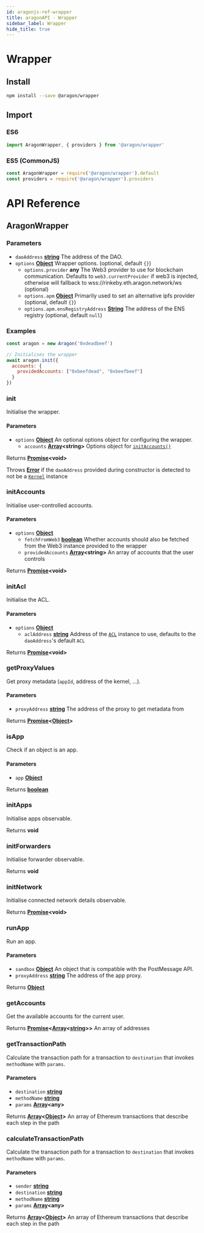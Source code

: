 ```yaml
---
id: aragonjs-ref-wrapper
title: aragonAPI - Wrapper 
sidebar_label: Wrapper
hide_title: true 
---
```

<!-- This file is generated by /website/scripts/sync-aragonjs-docs.js - changes will be overwritten! -->

# Wrapper

## Install

```sh
npm install --save @aragon/wrapper
```

## Import

### ES6

```js
import AragonWrapper, { providers } from '@aragon/wrapper'
```

### ES5 (CommonJS)

```js
const AragonWrapper = require('@aragon/wrapper').default
const providers = require('@aragon/wrapper').providers
```

# API Reference

## AragonWrapper

### **Parameters**

-   `daoAddress` **[string](https://developer.mozilla.org/docs/Web/JavaScript/Reference/Global_Objects/String)** The address of the DAO.
-   `options` **[Object](https://developer.mozilla.org/docs/Web/JavaScript/Reference/Global_Objects/Object)** Wrapper options. (optional, default `{}`)
    -   `options.provider` **any** The Web3 provider to use for blockchain communication. Defaults to `web3.currentProvider` if web3 is injected, otherwise will fallback to wss://rinkeby.eth.aragon.network/ws (optional)
    -   `options.apm` **[Object](https://developer.mozilla.org/docs/Web/JavaScript/Reference/Global_Objects/Object)** Primarily used to set an alternative ipfs provider (optional, default `{}`)
    -   `options.apm.ensRegistryAddress` **[String](https://developer.mozilla.org/docs/Web/JavaScript/Reference/Global_Objects/String)** The address of the ENS registry (optional, default `null`)

### **Examples**

```javascript
const aragon = new Aragon('0xdeadbeef')

// Initialises the wrapper
await aragon.init({
  accounts: {
    providedAccounts: ["0xbeefdead", "0xbeefbeef"]
  }
})
```

### init

Initialise the wrapper.

#### **Parameters**

-   `options` **[Object](https://developer.mozilla.org/docs/Web/JavaScript/Reference/Global_Objects/Object)**
      An optional options object for configuring the wrapper.
    -   `accounts` **[Array](https://developer.mozilla.org/docs/Web/JavaScript/Reference/Global_Objects/Array)&lt;string>**
          Options object for [`initAccounts()`](#initaccounts)

Returns **[Promise](https://developer.mozilla.org/docs/Web/JavaScript/Reference/Global_Objects/Promise)&lt;void>**

Throws **[Error](https://developer.mozilla.org/en-US/docs/Web/JavaScript/Reference/Global_Objects/Error)** if the `daoAddress` provided during constructor is detected to not be a [`Kernel`](https://github.com/aragon/aragonOS/blob/dev/contracts/kernel/Kernel.sol) instance

### initAccounts

Initialise user-controlled accounts.

#### **Parameters**

-   `options` **[Object](https://developer.mozilla.org/docs/Web/JavaScript/Reference/Global_Objects/Object)**
    -   `fetchFromWeb3` **[boolean](https://developer.mozilla.org/docs/Web/JavaScript/Reference/Global_Objects/Boolean)**
          Whether accounts should also be fetched from the Web3 instance provided to the wrapper
    -   `providedAccounts` **[Array](https://developer.mozilla.org/docs/Web/JavaScript/Reference/Global_Objects/Array)&lt;string>**
          An array of accounts that the user controls

Returns **[Promise](https://developer.mozilla.org/docs/Web/JavaScript/Reference/Global_Objects/Promise)&lt;void>**

### initAcl

Initialise the ACL.

#### **Parameters**

-   `options` **[Object](https://developer.mozilla.org/docs/Web/JavaScript/Reference/Global_Objects/Object)**
    -   `aclAddress` **[string](https://developer.mozilla.org/docs/Web/JavaScript/Reference/Global_Objects/String)**
          Address of the [`ACL`](https://github.com/aragon/aragonOS/blob/dev/contracts/acl/ACL.sol) instance to use, defaults to the `daoAddress`'s default `ACL`

Returns **[Promise](https://developer.mozilla.org/docs/Web/JavaScript/Reference/Global_Objects/Promise)&lt;void>**

### getProxyValues

Get proxy metadata (`appId`, address of the kernel, ...).

#### **Parameters**

-   `proxyAddress` **[string](https://developer.mozilla.org/docs/Web/JavaScript/Reference/Global_Objects/String)** The address of the proxy to get metadata from

Returns **[Promise](https://developer.mozilla.org/docs/Web/JavaScript/Reference/Global_Objects/Promise)&lt;[Object](https://developer.mozilla.org/docs/Web/JavaScript/Reference/Global_Objects/Object)>**

### isApp

Check if an object is an app.

#### **Parameters**

-   `app` **[Object](https://developer.mozilla.org/docs/Web/JavaScript/Reference/Global_Objects/Object)**

Returns **[boolean](https://developer.mozilla.org/docs/Web/JavaScript/Reference/Global_Objects/Boolean)**

### initApps

Initialise apps observable.

Returns **void**

### initForwarders

Initialise forwarder observable.

Returns **void**

### initNetwork

Initialise connected network details observable.

Returns **[Promise](https://developer.mozilla.org/docs/Web/JavaScript/Reference/Global_Objects/Promise)&lt;void>**

### runApp

Run an app.

#### **Parameters**

-   `sandbox` **[Object](https://developer.mozilla.org/docs/Web/JavaScript/Reference/Global_Objects/Object)** An object that is compatible with the PostMessage API.
-   `proxyAddress` **[string](https://developer.mozilla.org/docs/Web/JavaScript/Reference/Global_Objects/String)** The address of the app proxy.

Returns **[Object](https://developer.mozilla.org/docs/Web/JavaScript/Reference/Global_Objects/Object)**

### getAccounts

Get the available accounts for the current user.

Returns **[Promise](https://developer.mozilla.org/docs/Web/JavaScript/Reference/Global_Objects/Promise)&lt;[Array](https://developer.mozilla.org/docs/Web/JavaScript/Reference/Global_Objects/Array)&lt;[string](https://developer.mozilla.org/docs/Web/JavaScript/Reference/Global_Objects/String)>>** An array of addresses

### getTransactionPath

Calculate the transaction path for a transaction to `destination`
that invokes `methodName` with `params`.

#### **Parameters**

-   `destination` **[string](https://developer.mozilla.org/docs/Web/JavaScript/Reference/Global_Objects/String)**
-   `methodName` **[string](https://developer.mozilla.org/docs/Web/JavaScript/Reference/Global_Objects/String)**
-   `params` **[Array](https://developer.mozilla.org/docs/Web/JavaScript/Reference/Global_Objects/Array)&lt;any>**

Returns **[Array](https://developer.mozilla.org/docs/Web/JavaScript/Reference/Global_Objects/Array)&lt;[Object](https://developer.mozilla.org/docs/Web/JavaScript/Reference/Global_Objects/Object)>** An array of Ethereum transactions that describe each step in the path

### calculateTransactionPath

Calculate the transaction path for a transaction to `destination`
that invokes `methodName` with `params`.

#### **Parameters**

-   `sender` **[string](https://developer.mozilla.org/docs/Web/JavaScript/Reference/Global_Objects/String)**
-   `destination` **[string](https://developer.mozilla.org/docs/Web/JavaScript/Reference/Global_Objects/String)**
-   `methodName` **[string](https://developer.mozilla.org/docs/Web/JavaScript/Reference/Global_Objects/String)**
-   `params` **[Array](https://developer.mozilla.org/docs/Web/JavaScript/Reference/Global_Objects/Array)&lt;any>**

Returns **[Array](https://developer.mozilla.org/docs/Web/JavaScript/Reference/Global_Objects/Array)&lt;[Object](https://developer.mozilla.org/docs/Web/JavaScript/Reference/Global_Objects/Object)>** An array of Ethereum transactions that describe each step in the path
